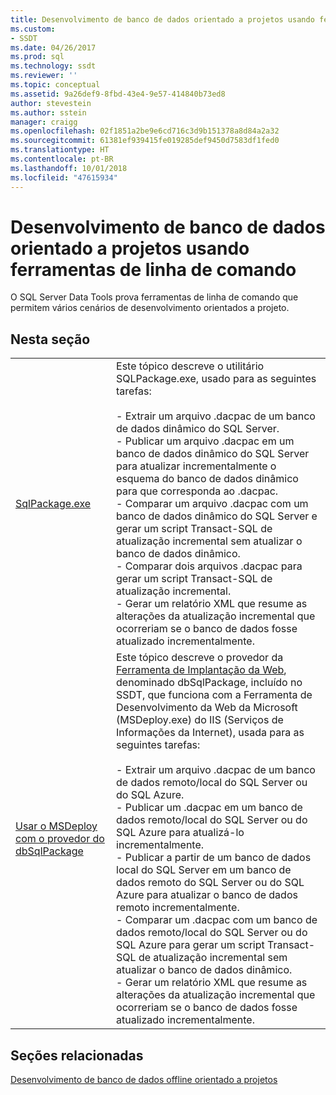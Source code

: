 ```yaml
---
title: Desenvolvimento de banco de dados orientado a projetos usando ferramentas de linha de comando| Microsoft Docs
ms.custom:
- SSDT
ms.date: 04/26/2017
ms.prod: sql
ms.technology: ssdt
ms.reviewer: ''
ms.topic: conceptual
ms.assetid: 9a26def9-8fbd-43e4-9e57-414840b73ed8
author: stevestein
ms.author: sstein
manager: craigg
ms.openlocfilehash: 02f1851a2be9e6cd716c3d9b151378a8d84a2a32
ms.sourcegitcommit: 61381ef939415fe019285def9450d7583df1fed0
ms.translationtype: HT
ms.contentlocale: pt-BR
ms.lasthandoff: 10/01/2018
ms.locfileid: "47615934"
---
```

# <a name="project-oriented-database-development-using-command-line-tools"></a>Desenvolvimento de banco de dados orientado a projetos usando ferramentas de linha de comando
O SQL Server Data Tools prova ferramentas de linha de comando que permitem vários cenários de desenvolvimento orientados a projeto.  
  
## <a name="in-this-section"></a>Nesta seção  
  
|||  
|-|-|  
|[SqlPackage.exe](../tools/sqlpackage.md)|Este tópico descreve o utilitário SQLPackage.exe, usado para as seguintes tarefas:<br /><br />-   Extrair um arquivo .dacpac de um banco de dados dinâmico do SQL Server.<br />-   Publicar um arquivo .dacpac em um banco de dados dinâmico do SQL Server para atualizar incrementalmente o esquema do banco de dados dinâmico para que corresponda ao .dacpac.<br />-   Comparar um arquivo .dacpac com um banco de dados dinâmico do SQL Server e gerar um script Transact\-SQL de atualização incremental sem atualizar o banco de dados dinâmico.<br />-   Comparar dois arquivos .dacpac para gerar um script Transact\-SQL de atualização incremental.<br />-   Gerar um relatório XML que resume as alterações da atualização incremental que ocorreriam se o banco de dados fosse atualizado incrementalmente.|  
|[Usar o MSDeploy com o provedor do dbSqlPackage](../ssdt/using-msdeploy-with-dbsqlpackage-provider.md)|Este tópico descreve o provedor da [Ferramenta de Implantação da Web](http://go.microsoft.com/fwlink/?LinkId=231798), denominado dbSqlPackage, incluído no SSDT, que funciona com a Ferramenta de Desenvolvimento da Web da Microsoft (MSDeploy.exe) do IIS (Serviços de Informações da Internet), usada para as seguintes tarefas:<br /><br />-   Extrair um arquivo .dacpac de um banco de dados remoto/local do SQL Server ou do SQL Azure.<br />-   Publicar um .dacpac em um banco de dados remoto/local do SQL Server ou do SQL Azure para atualizá-lo incrementalmente.<br />-   Publicar a partir de um banco de dados local do SQL Server em um banco de dados remoto do SQL Server ou do SQL Azure para atualizar o banco de dados remoto incrementalmente.<br />-   Comparar um .dacpac com um banco de dados remoto/local do SQL Server ou do SQL Azure para gerar um script Transact\-SQL de atualização incremental sem atualizar o banco de dados dinâmico.<br />-   Gerar um relatório XML que resume as alterações da atualização incremental que ocorreriam se o banco de dados fosse atualizado incrementalmente.|  
  
## <a name="related-sections"></a>Seções relacionadas  
[Desenvolvimento de banco de dados offline orientado a projetos](../ssdt/project-oriented-offline-database-development.md)  
  
